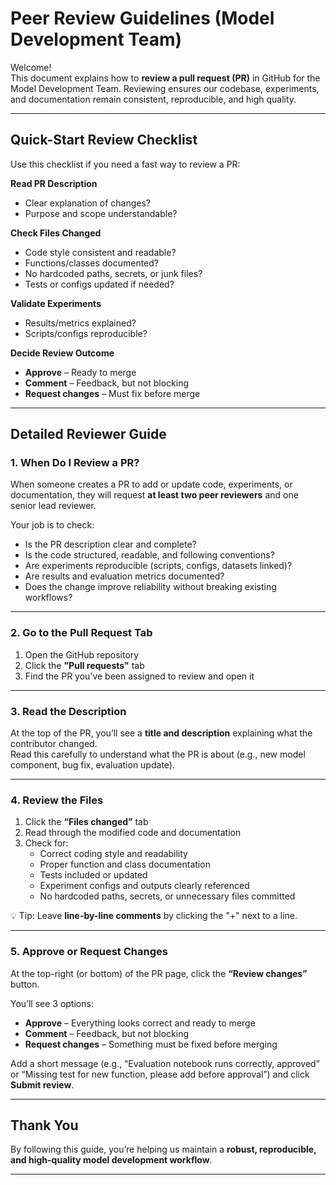 # Peer Review Guidelines (Model Development Team)

Welcome!  
This document explains how to **review a pull request (PR)** in GitHub for the Model Development Team. Reviewing ensures our codebase, experiments, and documentation remain consistent, reproducible, and high quality.  

---

## Quick-Start Review Checklist  

Use this checklist if you need a fast way to review a PR:  

**Read PR Description**  
- Clear explanation of changes?  
- Purpose and scope understandable?  

**Check Files Changed**  
- Code style consistent and readable?  
- Functions/classes documented?  
- No hardcoded paths, secrets, or junk files?  
- Tests or configs updated if needed?  

**Validate Experiments**  
- Results/metrics explained?  
- Scripts/configs reproducible?  

**Decide Review Outcome**  
- **Approve** – Ready to merge  
- **Comment** – Feedback, but not blocking  
- **Request changes** – Must fix before merge  

---

## Detailed Reviewer Guide  

### 1. When Do I Review a PR?  

When someone creates a PR to add or update code, experiments, or documentation, they will request **at least two peer reviewers** and one senior lead reviewer.  

Your job is to check:  
- Is the PR description clear and complete?  
- Is the code structured, readable, and following conventions?  
- Are experiments reproducible (scripts, configs, datasets linked)?  
- Are results and evaluation metrics documented?  
- Does the change improve reliability without breaking existing workflows?  

---

### 2. Go to the Pull Request Tab  

1. Open the GitHub repository  
2. Click the **"Pull requests"** tab  
3. Find the PR you’ve been assigned to review and open it  

---

### 3. Read the Description  

At the top of the PR, you’ll see a **title and description** explaining what the contributor changed.  
Read this carefully to understand what the PR is about (e.g., new model component, bug fix, evaluation update).  

---

### 4. Review the Files  

1. Click the **“Files changed”** tab  
2. Read through the modified code and documentation  
3. Check for:  
   - Correct coding style and readability  
   - Proper function and class documentation  
   - Tests included or updated  
   - Experiment configs and outputs clearly referenced  
   - No hardcoded paths, secrets, or unnecessary files committed  

💡 Tip: Leave **line-by-line comments** by clicking the "+" next to a line.  

---

### 5. Approve or Request Changes  

At the top-right (or bottom) of the PR page, click the **“Review changes”** button.  

You’ll see 3 options:  
- **Approve** – Everything looks correct and ready to merge  
- **Comment** – Feedback, but not blocking  
- **Request changes** – Something must be fixed before merging  

Add a short message (e.g., “Evaluation notebook runs correctly, approved” or “Missing test for new function, please add before approval”) and click **Submit review**.  

---

## Thank You 

By following this guide, you’re helping us maintain a **robust, reproducible, and high-quality model development workflow**.  

---
